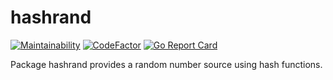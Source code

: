 # hashrand

[![Maintainability](https://api.codeclimate.com/v1/badges/ae269c570a7c1785e029/maintainability)](https://codeclimate.com/github/BenLubar/hashrand/maintainability) [![CodeFactor](https://www.codefactor.io/repository/github/benlubar/hashrand/badge)](https://www.codefactor.io/repository/github/benlubar/hashrand) [![Go Report Card](https://goreportcard.com/badge/github.com/BenLubar/hashrand)](https://goreportcard.com/report/github.com/BenLubar/hashrand)

Package hashrand provides a random number source using hash functions.

